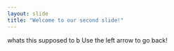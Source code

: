 ```yaml
---
layout: slide
title: "Welcome to our second slide!"
---
```

whats this supposed to b
Use the left arrow to go back!